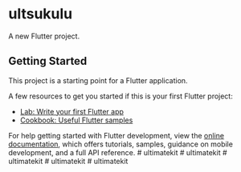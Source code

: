 # ultsukulu

A new Flutter project.

## Getting Started

This project is a starting point for a Flutter application.

A few resources to get you started if this is your first Flutter project:

- [Lab: Write your first Flutter app](https://docs.flutter.dev/get-started/codelab)
- [Cookbook: Useful Flutter samples](https://docs.flutter.dev/cookbook)

For help getting started with Flutter development, view the
[online documentation](https://docs.flutter.dev/), which offers tutorials,
samples, guidance on mobile development, and a full API reference.
#   u l t i m a t e k i t  
 #   u l t i m a t e k i t  
 #   u l t i m a t e k i t  
 #   u l t i m a t e k i t  
 #   u l t i m a t e k i t  
 